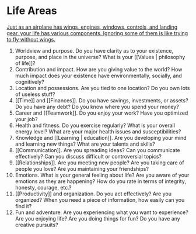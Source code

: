 # Life Areas

[Just as an airplane has wings, engines, windows, controls, and landing gear, your life has various components. Ignoring some of them is like trying to fly without wings.
](https://alexvermeer.com/life-areas/)

1. Worldview and purpose. Do you have clarity as to your existence, purpose, and place in the universe? What is your [[Values | philosophy of life]]?
2. Contribution and impact. How are you giving value to the world? How much impact does your existence have environmentally, socially, and cognitively?
3. Location and possessions. Are you tied to one location? Do you own lots of useless stuff?
4. [[Time]] and [[Finances]]. Do you have savings, investments, or assets? Do you have any debt? Do you know where you spend your money?
5. Career and [[Teamwork]]. Do you enjoy your work? Have you optimized your job?
6. Health and fitness. Do you exercise regularly? What is your overall energy level? What are your major health issues and susceptibilities?
7. Knowledge and [[Learning | education]]. Are you developing your mind and learning new things? What are your talents and skills?
8. [[Communication]]. Are you spreading ideas? Can you communicate effectively? Can you discuss difficult or controversial topics?
9. [[Relationships]]. Are you meeting new people? Are you taking care of people you love? Are you maintaining your friendships?
10. Emotions. What is your general feeling about life? Are you aware of your emotions as they are happening? How do you rate in terms of integrity, honesty, courage, etc.?
11. [[Productivity]] and organization. Do you act effectively? Are you organized? When you need a piece of information, how easily can you find it?
12. Fun and adventure. Are you experiencing what you want to experience? Are you enjoying life? Are you doing things for fun? Do you have any creative pursuits?
